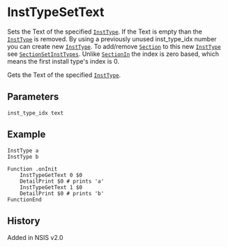 # InstTypeSetText

Sets the Text of the specified [`InstType`][1]. If the Text is empty than the [`InstType`][1] is removed. By using a previously unused inst\_type\_idx number you can create new [`InstType`][1]. To add/remove [`Section`][2] to this new [`InstType`][1] see [`SectionSetInstTypes`][3]. Unlike [`SectionIn`][4] the index is zero based, which means the first install type's index is 0.

Gets the Text of the specified [`InstType`][1].

## Parameters

    inst_type_idx text

## Example

	InstType a
	InstType b
	 
	Function .onInit
		InstTypeGetText 0 $0
		DetailPrint $0 # prints 'a'
		InstTypeGetText 1 $0
		DetailPrint $0 # prints 'b'
	FunctionEnd

## History

Added in NSIS v2.0

[1]: InstType.md
[2]: Section.md
[3]: SectionSetInstTypes.md
[4]: SectionIn.md